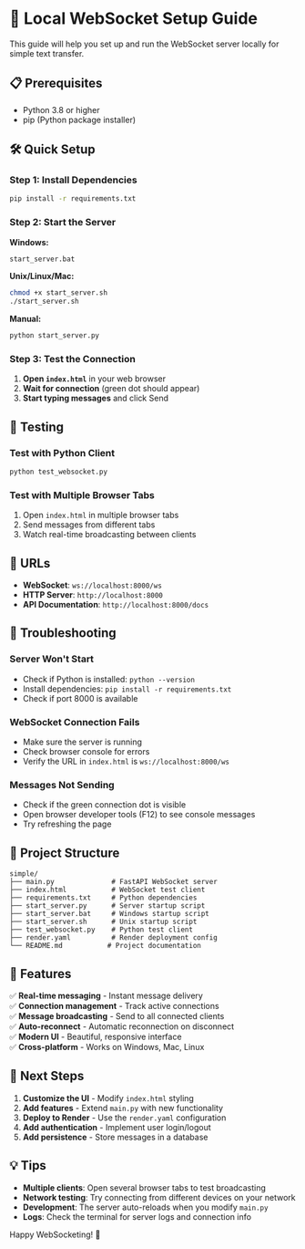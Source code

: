 # 🚀 Local WebSocket Setup Guide

This guide will help you set up and run the WebSocket server locally for simple text transfer.

## 📋 Prerequisites

- Python 3.8 or higher
- pip (Python package installer)

## 🛠️ Quick Setup

### Step 1: Install Dependencies

```bash
pip install -r requirements.txt
```

### Step 2: Start the Server

**Windows:**
```bash
start_server.bat
```

**Unix/Linux/Mac:**
```bash
chmod +x start_server.sh
./start_server.sh
```

**Manual:**
```bash
python start_server.py
```

### Step 3: Test the Connection

1. **Open `index.html`** in your web browser
2. **Wait for connection** (green dot should appear)
3. **Start typing messages** and click Send

## 🧪 Testing

### Test with Python Client
```bash
python test_websocket.py
```

### Test with Multiple Browser Tabs
1. Open `index.html` in multiple browser tabs
2. Send messages from different tabs
3. Watch real-time broadcasting between clients

## 📡 URLs

- **WebSocket**: `ws://localhost:8000/ws`
- **HTTP Server**: `http://localhost:8000`
- **API Documentation**: `http://localhost:8000/docs`

## 🔧 Troubleshooting

### Server Won't Start
- Check if Python is installed: `python --version`
- Install dependencies: `pip install -r requirements.txt`
- Check if port 8000 is available

### WebSocket Connection Fails
- Make sure the server is running
- Check browser console for errors
- Verify the URL in `index.html` is `ws://localhost:8000/ws`

### Messages Not Sending
- Check if the green connection dot is visible
- Open browser developer tools (F12) to see console messages
- Try refreshing the page

## 📁 Project Structure

```
simple/
├── main.py              # FastAPI WebSocket server
├── index.html           # WebSocket test client
├── requirements.txt     # Python dependencies
├── start_server.py      # Server startup script
├── start_server.bat     # Windows startup script
├── start_server.sh      # Unix startup script
├── test_websocket.py    # Python test client
├── render.yaml          # Render deployment config
└── README.md           # Project documentation
```

## 🎯 Features

✅ **Real-time messaging** - Instant message delivery  
✅ **Connection management** - Track active connections  
✅ **Message broadcasting** - Send to all connected clients  
✅ **Auto-reconnect** - Automatic reconnection on disconnect  
✅ **Modern UI** - Beautiful, responsive interface  
✅ **Cross-platform** - Works on Windows, Mac, Linux  

## 🚀 Next Steps

1. **Customize the UI** - Modify `index.html` styling
2. **Add features** - Extend `main.py` with new functionality
3. **Deploy to Render** - Use the `render.yaml` configuration
4. **Add authentication** - Implement user login/logout
5. **Add persistence** - Store messages in a database

## 💡 Tips

- **Multiple clients**: Open several browser tabs to test broadcasting
- **Network testing**: Try connecting from different devices on your network
- **Development**: The server auto-reloads when you modify `main.py`
- **Logs**: Check the terminal for server logs and connection info

Happy WebSocketing! 🎉 